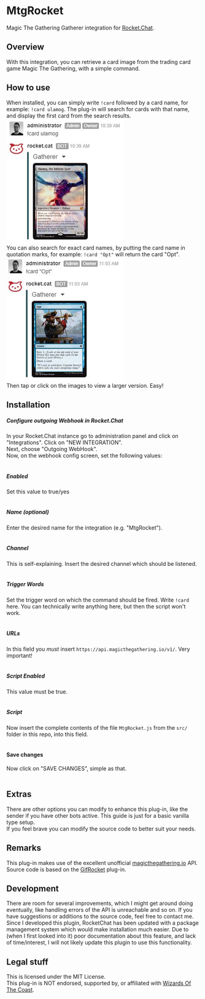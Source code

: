# MtgRocket
Magic The Gathering Gatherer integration for <a href="https://rocket.chat/">Rocket.Chat</a>.

## Overview 
With this integration, you can retrieve a card image from the trading card game Magic The Gathering, with a simple command.

## How to use
When installed, you can simply write `!card` followed by a card name, for example: `!card ulamog`. The plug-in will search for cards with that name, and display the first card from the search results.
<br />
![example1]
<br />
You can also search for exact card names, by putting the card name in quotation marks, for example: `!card "Opt"` will return the card "Opt".
<br />
![example2]
<br />
Then tap or click on the images to view a larger version. Easy!

## Installation

##### Configure outgoing Webhook in Rocket.Chat
In your Rocket.Chat instance go to administration panel and click on "Integrations". Click on "NEW INTEGRATION".<br />
Next, choose "Outgoing WebHook".
<br />
Now, on the webhook config screen, set the following values:
<br /><br />

##### Enabled
Set this value to true/yes
<br /><br />

##### Name (optional)
Enter the desired name for the integration (e.g. "MtgRocket").
<br /><br />

##### Channel
This is self-explaining. Insert the desired channel which should be listened.
<br /><br />

##### Trigger Words
Set the trigger word on which the command should be fired. Write `!card` here. You can technically write anything here, but then the script won't work.
<br /><br />

##### URLs
In this field you *must* insert `https://api.magicthegathering.io/v1/`. Very important!
<br /><br />

##### Script Enabled
This value must be true.
<br /><br />

##### Script
Now insert the complete contents of the file `MtgRocket.js` from the `src/` folder in this repo, into this field.
<br /><br />

#### Save changes
Now click on "SAVE CHANGES", simple as that.
<br /><br />

## Extras
There are other options you can modify to enhance this plug-in, like the sender if you have other bots active. This guide is just for a basic vanilla type setup. <br />
If you feel brave you can modify the source code to better suit your needs.

## Remarks
This plug-in makes use of the excellent unofficial <a href="https://magicthegathering.io/">magicthegathering.io</a> API. Source code is based on the <a href="https://github.com/FinndropStudios/GifRocket">GifRocket</a> plug-in.

## Development
There are room for several improvements, which I might get around doing eventually, like handling errors of the API is unreachable and so on. If you have suggestions or additions to the source code, feel free to contact me.
<br />
Since I developed this plugin, RocketChat has been updated with a package management system which would make installation much easier. Due to (when I first looked into it) poor documentation about this feature, and lack of time/interest, I will not likely update this plugin to use this functionality.

## Legal stuff
This is licensed under the MIT License. <br />
This plug-in is NOT endorsed, supported by, or affiliated with <a href="https://company.wizards.com/">Wizards Of The Coast</a>.

<!-- images -->
[example1]: img/Example1.JPG "Example 1"
[example2]: img/Example2.JPG "Example 2"
